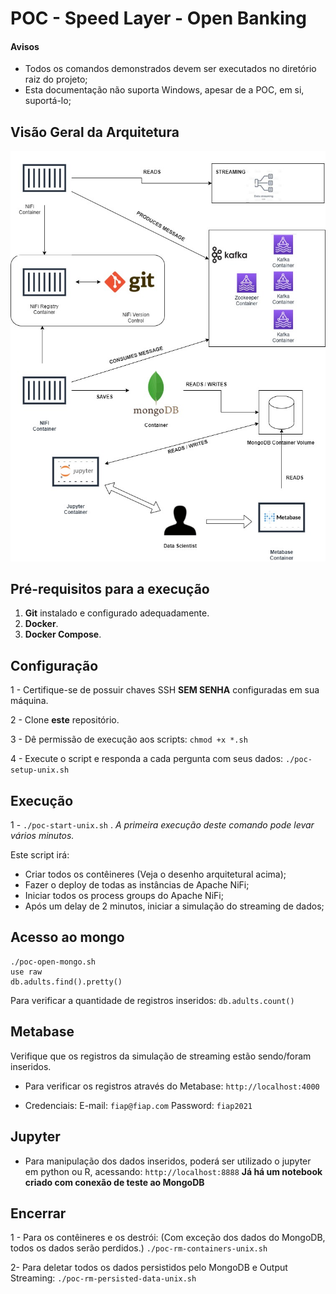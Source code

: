 # POC - Speed Layer - Open Banking

#### Avisos
- Todos os comandos demonstrados devem ser executados no diretório raiz do projeto;
- Esta documentação não suporta Windows, apesar de a POC, em si, suportá-lo;


## Visão Geral da Arquitetura

![Arquitetura - Visão Geral](SpeedLayer.jpg)

## Pré-requisitos para a execução

 1. **Git** instalado e configurado adequadamente.
 2. **Docker**.
 3. **Docker Compose**.

## Configuração

1 -  Certifique-se de possuir chaves SSH **SEM SENHA** configuradas em sua máquina.
 
2 - Clone **este** repositório.

3 - Dê permissão de execução aos scripts:
`chmod +x *.sh`

4 - Execute o script e responda a cada pergunta com seus dados:
`./poc-setup-unix.sh`

## Execução
1 - `./poc-start-unix.sh` .  *A primeira execução deste comando pode levar vários minutos.*

Este script irá:
- Criar todos os contêineres (Veja o desenho arquitetural acima);
- Fazer o deploy de todas as instâncias de Apache NiFi;
- Iniciar todos os process groups do Apache NiFi;
- Após um delay de 2 minutos, iniciar a simulação do streaming de dados;
 
## Acesso ao mongo
    ./poc-open-mongo.sh
    use raw
    db.adults.find().pretty()

Para verificar a quantidade de registros inseridos:
`db.adults.count()`

## Metabase
Verifique que os registros da simulação de streaming estão sendo/foram inseridos.

- Para verificar os registros através do Metabase:
`http://localhost:4000`

- Credenciais:
E-mail: `fiap@fiap.com`
Password: `fiap2021`

## Jupyter
- Para manipulação dos dados inseridos, poderá ser utilizado o jupyter em python ou R, acessando:
`http://localhost:8888`
**Já há um notebook criado com conexão de teste ao MongoDB**

## Encerrar
1 - Para os contêineres e os destrói: (Com exceção dos dados do MongoDB, todos os dados serão perdidos.)
`./poc-rm-containers-unix.sh`

2- Para deletar todos os dados persistidos pelo MongoDB e Output Streaming:
`./poc-rm-persisted-data-unix.sh`

